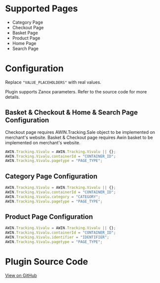 
# Supported Pages

- Category Page
- Checkout Page
- Basket Page
- Product Page
- Home Page
- Search Page

# Configuration

Replace `"VALUE_PLACEHOLDERS"` with real values.

Plugin supports Zanox parameters. Refer to the source code for more
details.

## Basket & Checkout & Home & Search Page Configuration

Checkout page requires AWIN.Tracking.Sale object to be implemented on
merchant's website. Basket & Checkout page requires Awin basket to be
implemented on merchant's website.

``` javascript
AWIN.Tracking.Vivalu = AWIN.Tracking.Vivalu || {};
AWIN.Tracking.Vivalu.containerId = "CONTAINER_ID";
AWIN.Tracking.Vivalu.pagetype = "PAGE_TYPE";
```



## Category Page Configuration

``` javascript
AWIN.Tracking.Vivalu = AWIN.Tracking.Vivalu || {};
AWIN.Tracking.Vivalu.containerId = "CONTAINER_ID";
AWIN.Tracking.Vivalu.category = "CATEGORY";
AWIN.Tracking.Vivalu.pagetype = "PAGE_TYPE";
```



## Product Page Configuration

``` javascript
AWIN.Tracking.Vivalu = AWIN.Tracking.Vivalu || {};
AWIN.Tracking.Vivalu.containerId = "CONTAINER_ID";
AWIN.Tracking.Vivalu.identifier = "IDENTIFIER";
AWIN.Tracking.Vivalu.pagetype = "PAGE_TYPE";
```



# Plugin Source Code

[View on
GitHub](https://github.com/awin/awin-tracking/blob/master/web/thirdparty/vivalu.js)